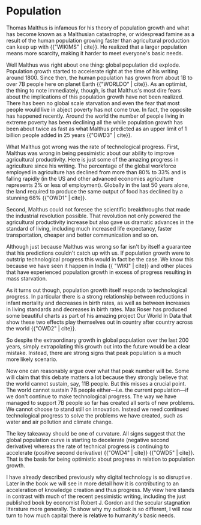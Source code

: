 # Population

Thomas Malthus is infamous for his theory of population growth and what has become known as a Malthusian catastrophe, or widespread famine as a result of the human population growing faster than agricultural production can keep up with {{"WIKIMS" | cite}}. He realized that a larger population means more scarcity, making it harder to meet everyone's basic needs. 

Well Malthus was right about one thing: global population did explode. Population growth started to accelerate right at the time of his writing around 1800. Since then, the human population has grown from about 1B to over 7B people here on planet Earth {{"WORLDO" | cite}}. As an optimist, the thing to note immediately, though, is that Malthus&apos;s most dire fears about the implications of this population growth have not been realized. There has been no global scale starvation and even the fear that most people would live in abject poverty has not come true. In fact, the opposite has happened recently. Around the world the number of people living in extreme poverty has been declining all the while population growth has been about twice as fast as what Malthus predicted as an upper limit of 1 billion people added in 25 years {{"OWD3" | cite}}.

What Malthus got wrong was the rate of technological progress. First, Malthus was wrong in being pessimistic about our ability to improve agricultural productivity. Here is just some of the amazing progress in agriculture since his writing. The percentage of the global workforce employed in agriculture has declined from more than 80% to 33% and is falling rapidly (in the US and other advanced economies agriculture represents 2% or less of employment). Globally in the last 50 years alone, the land required to produce the same output of food has declined by a stunning 68% {{"OWD1" | cite}}.

Second, Malthus could not foresee the scientific breakthroughs that made the industrial revolution possible. That revolution not only powered the agricultural productivity increase but also gave us dramatic advances in the standard of living, including much increased life expectancy, faster transportation, cheaper and better communication and so on.

Although just because Malthus was wrong so far isn&apos;t by itself a guarantee that his predictions couldn&apos;t catch up with us. If population growth were to outstrip technological progress this would in fact be the case. We know this because we have seen it happen in India {{ "WIKI" | cite}} and other places that have experienced population growth in excess of progress resulting in mass starvation.

As it turns out though, population growth itself responds to technological progress. In particular there is a strong relationship between reductions in infant mortality and decreases in birth rates, as well as between increases in living standards and decreases in birth rates. Max Roser has produced some beautiful charts as part of his amazing project Our World In Data that show these two effects play themselves out in country after country across the world {{"OWD2" | cite}}.

So despite the extraordinary growth in global population over the last 200 years, simply extrapolating this growth out into the future would be a clear mistake. Instead, there are strong signs that peak population is a much more likely scenario. 

Now one can reasonably argue over what that peak number will be. Some will claim that this debate matters a lot because they strongly believe that the world cannot sustain, say, 11B people. But this misses a crucial point. The world cannot sustain 7B people either&mdash;i.e. the current population&mdash;if we don&apos;t continue to make technological progress. The way we have managed to support 7B people so far has created all sorts of new problems. We cannot choose to stand still on innovation. Instead we need continued technological progress to solve the problems we have created, such as water and air pollution and climate change.

The key takeaway should be one of curvature. All signs suggest that the global population curve is starting to decelerate (negative second derivative) whereas the rate of technical progress is continuing to accelerate (positive second derivative) {{"OWD4" | cite}} {{"OWD5" | cite}}. That is the basis for being optimistic about progress in relation to population growth. 

I have already described previously why digital technology is so disruptive. Later in the book we will see in more detail how it is contributing to an acceleration of knowledge creation and thus progress. My view here stands in contrast with much of the recent pessimistic writing, including the just published book by economist Robert J. Gordon and the secular stagnation literature more generally. To show why my outlook is so different, I will now turn to how much capital there is relative to humanity&apos;s basic needs.

